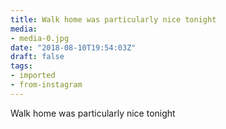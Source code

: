 ```yaml
---
title: Walk home was particularly nice tonight
media:
- media-0.jpg
date: "2018-08-10T19:54:03Z"
draft: false
tags:
- imported
- from-instagram
---
```

Walk home was particularly nice tonight
